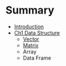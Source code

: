 # Summary

* [Introduction](README.md)
* [Ch1 Data Structure](chapter1.md)
  * [Vector](chapter1/data-structure.md)
  * [Matrix](chapter1/matrix.md)
  * Array
  * Data Frame

